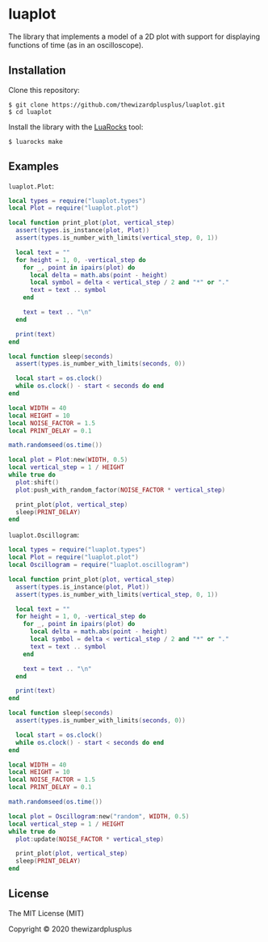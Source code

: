 # luaplot

The library that implements a model of a 2D plot with support for displaying functions of time (as in an oscilloscope).

## Installation

Clone this repository:

```
$ git clone https://github.com/thewizardplusplus/luaplot.git
$ cd luaplot
```

Install the library with the [LuaRocks](https://luarocks.org/) tool:

```
$ luarocks make
```

## Examples

`luaplot.Plot`:

```lua
local types = require("luaplot.types")
local Plot = require("luaplot.plot")

local function print_plot(plot, vertical_step)
  assert(types.is_instance(plot, Plot))
  assert(types.is_number_with_limits(vertical_step, 0, 1))

  local text = ""
  for height = 1, 0, -vertical_step do
    for _, point in ipairs(plot) do
      local delta = math.abs(point - height)
      local symbol = delta < vertical_step / 2 and "*" or "."
      text = text .. symbol
    end

    text = text .. "\n"
  end

  print(text)
end

local function sleep(seconds)
  assert(types.is_number_with_limits(seconds, 0))

  local start = os.clock()
  while os.clock() - start < seconds do end
end

local WIDTH = 40
local HEIGHT = 10
local NOISE_FACTOR = 1.5
local PRINT_DELAY = 0.1

math.randomseed(os.time())

local plot = Plot:new(WIDTH, 0.5)
local vertical_step = 1 / HEIGHT
while true do
  plot:shift()
  plot:push_with_random_factor(NOISE_FACTOR * vertical_step)

  print_plot(plot, vertical_step)
  sleep(PRINT_DELAY)
end
```

`luaplot.Oscillogram`:

```lua
local types = require("luaplot.types")
local Plot = require("luaplot.plot")
local Oscillogram = require("luaplot.oscillogram")

local function print_plot(plot, vertical_step)
  assert(types.is_instance(plot, Plot))
  assert(types.is_number_with_limits(vertical_step, 0, 1))

  local text = ""
  for height = 1, 0, -vertical_step do
    for _, point in ipairs(plot) do
      local delta = math.abs(point - height)
      local symbol = delta < vertical_step / 2 and "*" or "."
      text = text .. symbol
    end

    text = text .. "\n"
  end

  print(text)
end

local function sleep(seconds)
  assert(types.is_number_with_limits(seconds, 0))

  local start = os.clock()
  while os.clock() - start < seconds do end
end

local WIDTH = 40
local HEIGHT = 10
local NOISE_FACTOR = 1.5
local PRINT_DELAY = 0.1

math.randomseed(os.time())

local plot = Oscillogram:new("random", WIDTH, 0.5)
local vertical_step = 1 / HEIGHT
while true do
  plot:update(NOISE_FACTOR * vertical_step)

  print_plot(plot, vertical_step)
  sleep(PRINT_DELAY)
end
```

## License

The MIT License (MIT)

Copyright &copy; 2020 thewizardplusplus
